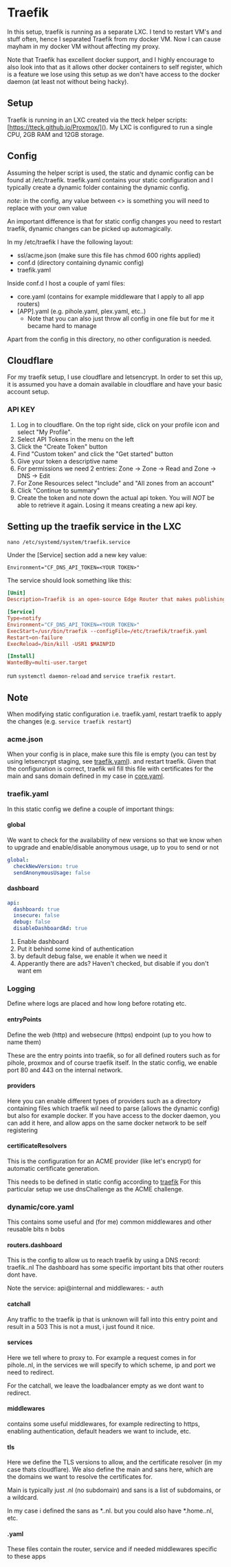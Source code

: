 # Traefik
In this setup, traefik is running as a separate LXC. I tend to restart VM's and stuff often, hence I separated Traefik from my docker VM.
Now I can cause mayham in my docker VM without affecting my proxy. 

Note that Traefik has excellent docker support, and I highly encourage to also look into that as it allows other docker containers to self register,
which is a feature we lose using this setup as we don't have access to the docker daemon (at least not without being hacky).

## Setup
Traefik is running in an LXC created via the tteck helper scripts: [https://tteck.github.io/Proxmox/]().
My LXC is configured to run a single CPU, 2GB RAM and 12GB storage.

## Config
Assuming the helper script is used, the static and dynamic config can be found at /etc/traefik.
traefik.yaml contains your static configuration and I typically create a dynamic folder containing the dynamic config.

_note:_ in the config, any value between <> is something you will need to replace with your own value

An important difference is that for static config changes you need to restart traefik, dynamic changes can be picked up automagically.

In my /etc/traefik I have the following layout:

- ssl/acme.json (make sure this file has chmod 600 rights applied)
- conf.d (directory containing dynamic config)
- traefik.yaml

Inside conf.d I host a couple of yaml files:

- core.yaml (contains for example middleware that I apply to all app routers)
- [APP].yaml (e.g. pihole.yaml, plex.yaml, etc..)
  - Note that you can also just throw all config in one file but for me it became hard to manage

Apart from the config in this directory, no other configuration is needed.

## Cloudflare
For my traefik setup, I use cloudflare and letsencrypt.
In order to set this up, it is assumed you have a domain available in cloudflare and have your basic account setup.

### API KEY
1. Log in to cloudflare. On the top right side, click on your profile icon and select "My Profile".
2. Select API Tokens in the menu on the left
3. Click the "Create Token" button
4. Find "Custom token" and click the "Get started" button
5. Give your token a descriptive name
6. For permissions we need 2 entries: Zone -> Zone -> Read and Zone -> DNS -> Edit
7. For Zone Resources select "Include" and "All zones from an account"
8. Click "Continue to summary"
9. Create the token and note down the actual api token. You will _NOT_ be able to retrieve it again. Losing it means creating a new api key.

## Setting up the traefik service in the LXC
```batch
nano /etc/systemd/system/traefik.service
```

Under the [Service] section add a new key value:

`Environment="CF_DNS_API_TOKEN=<YOUR TOKEN>"`

The service should look something like this:

```toml
[Unit]
Description=Traefik is an open-source Edge Router that makes publishing your services a fun and easy experience

[Service]
Type=notify
Environment="CF_DNS_API_TOKEN=<YOUR TOKEN>"
ExecStart=/usr/bin/traefik --configFile=/etc/traefik/traefik.yaml
Restart=on-failure
ExecReload=/bin/kill -USR1 $MAINPID

[Install]
WantedBy=multi-user.target
```

run `systemctl daemon-reload` and `service traefik restart`.

## Note
When modifying static configuration i.e. traefik.yaml, restart traefik to apply the changes (e.g. `service traefik restart`)

### acme.json
When your config is in place, make sure this file is empty (you can test by using letsencrypt staging, see [traefik.yaml](../traefik/traefik.yaml)).
and restart traefik. Given that the configuration is correct, traefik wil fill this file with certificates for the main and sans domain defined in my case in [core.yaml](../traefik/dynamic/core.yaml).

### traefik.yaml
In this static config we define a couple of important things:

#### global

We want to check for the availability of new versions so that we know when to upgrade and enable/disable anonymous usage, up to you to send or not

```yaml
global:
  checkNewVersion: true
  sendAnonymousUsage: false
```

#### dashboard

```yaml
api:
  dashboard: true
  insecure: false
  debug: false
  disableDashboardAd: true
```

1. Enable dashboard
2. Put it behind some kind of authentication
3. by default debug false, we enable it when we need it
4. Apperantly there are ads? Haven't checked, but disable if you don't want em

### Logging

Define where logs are placed and how long before rotating etc.

#### entryPoints

Define the web (http) and websecure (https) endpoint (up to you how to name them)

These are the entry points into traefik, so for all defined routers such as for pihole, proxmox and of course traefik itself.
In the static config, we enable port 80 and 443 on the internal network.

#### providers

Here you can enable different types of providers such as a directory containing files which traefik wil need to parse (allows the dynamic config)
but also for example docker. If you have access to the docker daemon, you can add it here, and allow apps on the same docker network to be self registering

#### certificateResolvers

This is the configuration for an ACME provider (like let's encrypt) for automatic certificate generation.

This needs to be defined in static config according to [traefik](https://doc.traefik.io/traefik/https/acme/)
For this particular setup we use dnsChallenge as the ACME challenge.

### dynamic/core.yaml

This contains some useful and (for me) common middlewares and other reusable bits n bobs

#### routers.dashboard

This is the config to allow us to reach traefik by using a DNS record: traefik.<yourdomain>.nl
The dashboard has some specific important bits that other routers dont have.

Note the service: api@internal and middlewares: - auth

#### catchall

Any traffic to the traefik ip that is unknown will fall into this entry point and result in a 503
This is not a must, i just found it nice.

#### services

Here we tell where to proxy to. For example a request comes in for pihole.<yourdomain>.nl, in the services we will specify to which scheme, ip and port we need to redirect. 

For the catchall, we leave the loadbalancer empty as we dont want to redirect.

#### middlewares

contains some useful middlewares, for example redirecting to https, enabling authentication, default headers we want to include, etc.

#### tls
Here we define the TLS versions to allow, and the certificate resolver (in my case thats cloudflare).
We also define the main and sans here, which are the domains we want to resolve the certificates for.

Main is typically just <domain>.nl (no subdomain)
and sans is a list of subdomains, or a wildcard.

In my case i defined the sans as *.<yourdomain>.nl. but you could also have *.home.<yourdomain>.nl, etc.

#### <app>.yaml

These files contain the router, service and if needed middlewares specific to these apps